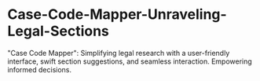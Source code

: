# Case-Code-Mapper-Unraveling-Legal-Sections
"Case Code Mapper": Simplifying legal research with a user-friendly interface, swift section suggestions, and seamless interaction. Empowering informed decisions.
